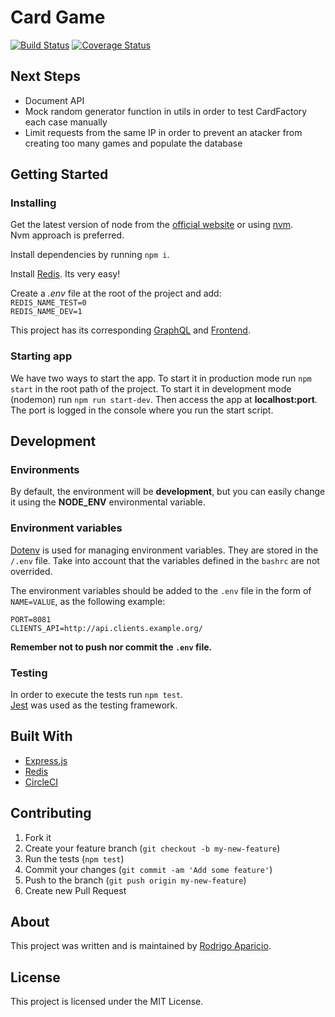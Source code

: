 # Card Game

[![Build Status](https://circleci.com/gh/raparicio6/card-game-node.svg?style=shield)](https://circleci.com/gh/raparicio6/card-game-node-node)
[![Coverage Status](https://coveralls.io/repos/github/raparicio6/card-game-node/badge.svg?branch=master)](https://coveralls.io/github/raparicio6/card-game-node?branch=master)

## Next Steps
* Document API
* Mock random generator function in utils in order to test CardFactory each case manually
* Limit requests from the same IP in order to prevent an atacker from creating too many games and populate the database

## Getting Started

### Installing

Get the latest version of node from the [official website](https://nodejs.org/) or using [nvm](https://github.com/creationix/nvm).  
Nvm approach is preferred.

Install dependencies by running `npm i`.

Install [Redis](https://redis.io/download). Its very easy!

Create a *.env* file at the root of the project and add:  
`REDIS_NAME_TEST=0`  
`REDIS_NAME_DEV=1`

This project has its corresponding [GraphQL](https://github.com/raparicio6/card-game-graphql)  and [Frontend](https://github.com/raparicio6/card-game-react).

### Starting app

We have two ways to start the app. To start it in production mode run `npm start` in the root path of the project. To start it in development mode (nodemon) run `npm run start-dev`. Then access the app at **localhost:port**. The port is logged in the console where you run the start script.

## Development

### Environments

By default, the environment will be **development**, but you can easily change it using the **NODE_ENV** environmental variable.

### Environment variables

[Dotenv](https://www.npmjs.com/package/dotenv) is used for managing environment variables. They are stored in the `/.env` file. Take into account that the variables defined in the `bashrc` are not overrided.

The environment variables should be added to the `.env` file in the form of `NAME=VALUE`, as the following example:

```
PORT=8081
CLIENTS_API=http://api.clients.example.org/
```

**Remember not to push nor commit the `.env` file.**

### Testing

In order to execute the tests run `npm test`.  
[Jest](https://jestjs.io/) was used as the testing framework.

## Built With

* [Express.js](https://expressjs.com/)
* [Redis](https://redis.io/)
* [CircleCI](https://circleci.com/)

## Contributing

1. Fork it
2. Create your feature branch (`git checkout -b my-new-feature`)
3. Run the tests (`npm test`)
4. Commit your changes (`git commit -am 'Add some feature'`)
5. Push to the branch (`git push origin my-new-feature`)
6. Create new Pull Request

## About

This project was written and is maintained by [Rodrigo Aparicio](https://github.com/raparicio6).

## License

This project is licensed under the MIT License.
